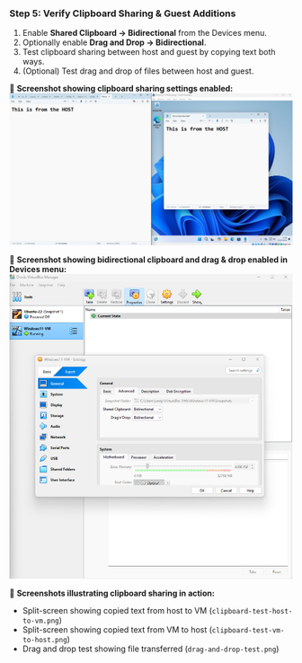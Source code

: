 ### Step 5: Verify Clipboard Sharing & Guest Additions

1. Enable **Shared Clipboard → Bidirectional** from the Devices menu.
2. Optionally enable **Drag and Drop → Bidirectional**.
3. Test clipboard sharing between host and guest by copying text both ways.
4. (Optional) Test drag and drop of files between host and guest.

📸 **Screenshot showing clipboard sharing settings enabled:**  
![](../images/clipboard-enabled.png)

📸 **Screenshot showing bidirectional clipboard and drag & drop enabled in Devices menu:**  
![](../images/bidirectional-enabled.png)

📸 **Screenshots illustrating clipboard sharing in action:**  
- Split-screen showing copied text from host to VM (`clipboard-test-host-to-vm.png`)  
- Split-screen showing copied text from VM to host (`clipboard-test-vm-to-host.png`)  
- Drag and drop test showing file transferred (`drag-and-drop-test.png`)
